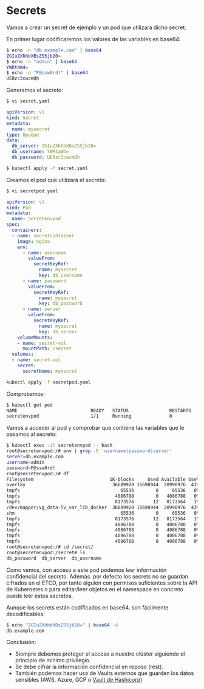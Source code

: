 # Secrets

Vamos a crear un secret de ejemplo y un pod que utilizará dicho secret. 

En primer lugar codificaremos los valores de las variables en base64:
```bash
$ echo -n "db.example.com" | base64
ZGIuZXhhbXBsZS5jb20=
$ echo -n "admin" | base64
YWRtaW4=
$ echo -n "P@ssw0rd!" | base64
UEBzc3cwcmQh
```
Generamos el secreto:
```bash
$ vi secret.yaml
```
```yaml
apiVersion: v1
kind: Secret
metadata:
  name: mysecret
type: Opaque
data:
  db_server: ZGIuZXhhbXBsZS5jb20=
  db_username: YWRtaW4=
  db_password: UEBzc3cwcmQh
```
```bash
$ kubectl apply -f secret.yaml
```

Creamos el pod que utilizará el secreto:
```bash
$ vi secretpod.yaml
```
```yaml
apiVersion: v1
kind: Pod
metadata:
  name: secretenvpod
spec:
  containers:
  - name: secretcontainer
    image: nginx
    env:
      - name: username
        valueFrom:
          secretKeyRef:
            name: mysecret
            key: db_username
      - name: password
        valueFrom:
          secretKeyRef:
            name: mysecret
            key: db_password
      - name: server
        valueFrom:
          secretKeyRef:
            name: mysecret
            key: db_server
    volumeMounts:
    - name: secret-vol
      mountPath: /secret
  volumes:
  - name: secret-vol
    secret:
      secretName: mysecret
```
```bash
kubectl apply -f secretpod.yaml
```

Comprobamos:
```bash
$ kubectl get pod
NAME                           READY   STATUS               RESTARTS      AGE
secretenvpod                   1/1     Running              0             5s
```
Vamos a acceder al pod y comprobar que contiene las variables que le pasamos al secreto:
```bash
$ kubectl exec -it secretenvpod -- bash
root@secretenvpod:/# env | grep -E 'username|password|server'
server=db.example.com
username=admin
password=P@ssw0rd!
root@secretenvpod:/# df
Filesystem                            1K-blocks     Used Available Use% Mounted on
overlay                                36689920 15698944  20990976  43% /
tmpfs                                     65536        0     65536   0% /dev
tmpfs                                   4086788        0   4086788   0% /sys/fs/cgroup
tmpfs                                   8173576       12   8173564   1% /secret
/dev/mapper/vg_data-lv_var_lib_docker  36689920 15698944  20990976  43% /etc/hosts
shm                                       65536        0     65536   0% /dev/shm
tmpfs                                   8173576       12   8173564   1% /run/secrets/kubernetes.io/serviceaccount
tmpfs                                   4086788        0   4086788   0% /proc/asound
tmpfs                                   4086788        0   4086788   0% /proc/acpi
tmpfs                                   4086788        0   4086788   0% /proc/scsi
tmpfs                                   4086788        0   4086788   0% /sys/firmware
root@secretenvpod:/# cd /secret/
root@secretenvpod:/secret# ls
db_password  db_server	db_username
```
Como vemos, con acceso a este pod podemos leer información confidencial del secreto. Además. por defecto los secrets no se guardan cifrados en el ETCD, por tanto alguien con permisos suficientes sobre la API de Kubernetes o para editar/leer objetos en el namespace en concreto puede leer estos secretos.

Aunque los secrets están codificados en base64, son fácilmente decodificables:
```bash
$ echo "ZGIuZXhhbXBsZS5jb20=" | base64 -d
db.example.com
```
Conclusión: 
* Siempre debemos proteger el acceso a nuestro clúster siguiendo el principio de mínimo privilegio.
* Se debe cifrar la información confidencial en reposo (rest).
* También podemos hacer uso de Vaults externos que guarden los datos sensibles (AWS, Azure, GCP o [Vault de Hashicorp](https://developer.hashicorp.com/vault/docs/platform/k8s))



